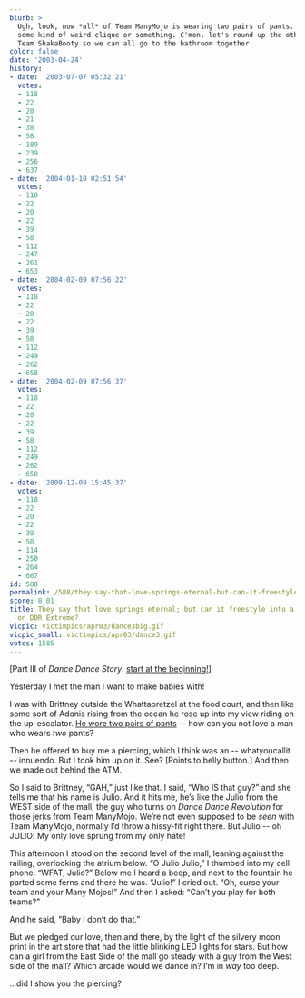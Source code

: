 ```yaml
---
blurb: >
  Ugh, look, now *all* of Team ManyMojo is wearing two pairs of pants. They're like
  some kind of weird clique or something. C'mon, let's round up the other 20 people
  Team ShakaBooty so we can all go to the bathroom together.
color: false
date: '2003-04-24'
history:
- date: '2003-07-07 05:32:21'
  votes:
  - 118
  - 22
  - 20
  - 21
  - 38
  - 58
  - 109
  - 239
  - 256
  - 637
- date: '2004-01-10 02:51:54'
  votes:
  - 118
  - 22
  - 20
  - 22
  - 39
  - 58
  - 112
  - 247
  - 261
  - 653
- date: '2004-02-09 07:56:22'
  votes:
  - 118
  - 22
  - 20
  - 22
  - 39
  - 58
  - 112
  - 249
  - 262
  - 658
- date: '2004-02-09 07:56:37'
  votes:
  - 118
  - 22
  - 20
  - 22
  - 39
  - 58
  - 112
  - 249
  - 262
  - 658
- date: '2009-12-09 15:45:37'
  votes:
  - 118
  - 22
  - 20
  - 22
  - 39
  - 58
  - 114
  - 250
  - 264
  - 667
id: 588
permalink: /588/they-say-that-love-springs-eternal-but-can-it-freestyle-into-a-caution-drop-on-ddr-extreme/
score: 8.01
title: They say that love springs eternal; but can it freestyle into a Caution Drop
  on DDR Extreme?
vicpic: victimpics/apr03/dance3big.gif
vicpic_small: victimpics/apr03/dance3.gif
votes: 1585
---
```


\[Part III of *Dance Dance Story*. [start at the
beginning!](@/victim/586.md)\]

Yesterday I met the man I want to make babies with!

I was with Brittney outside the Whattapretzel at the food court, and
then like some sort of Adonis rising from the ocean he rose up into my
view riding on the up-escalator. [He wore two pairs of
pants](@/victim/587.md) -- how can you not love a man who wears *two*
pants?

Then he offered to buy me a piercing, which I think was an --
whatyoucallit -- innuendo. But I took him up on it. See? \[Points to
belly button.\] And then we made out behind the ATM.

So I said to Brittney, “GAH,” just like that. I said, “Who IS that guy?”
and she tells me that his name is Julio. And it hits me, he’s like the
Julio from the WEST side of the mall, the guy who turns on *Dance Dance
Revolution* for those jerks from Team ManyMojo. We’re not even supposed
to be *seen* with Team ManyMojo, normally I’d throw a hissy-fit right
there. But Julio -- oh JULIO! My only love sprung from my only hate!

This afternoon I stood on the second level of the mall, leaning against
the railing, overlooking the atrium below. “O Julio Julio,” I thumbed
into my cell phone. “WFAT, Julio?” Below me I heard a beep, and next to
the fountain he parted some ferns and there he was. “Julio!” I cried
out. “Oh, curse your team and your Many Mojos!” And then I asked: “Can’t
you play for both teams?”

And he said, “Baby I don’t do that.”

But we pledged our love, then and there, by the light of the silvery
moon print in the art store that had the little blinking LED lights for
stars. But how can a girl from the East Side of the mall go steady with
a guy from the West side of the mall? Which arcade would we dance in?
I’m in *way* too deep.

...did I show you the piercing?